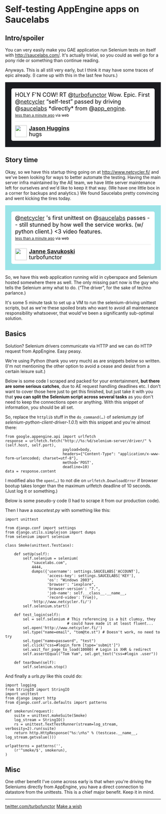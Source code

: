 Self-testing AppEngine apps on Saucelabs
==

Intro/spoiler
--
You can very easily make you GAE application run Selenium tests on
itself with http://saucelabs.com/. It's actually trivial, so you could as well
go for a pony ride or something than continue reading.

Anyways. This is all still very early, but I think it may have some traces of
epic already. (I came up with this in the last few hours.)

<style type='text/css'>.bbpBox22922750764 {background:url(http://s.twimg.com/a/1283473056/images/themes/theme1/bg.png) #1A1B1F;padding:20px;} p.bbpTweet{background:#fff;padding:10px 12px 10px 12px;margin:0;min-height:48px;color:#000;font-size:18px !important;line-height:22px;-moz-border-radius:5px;-webkit-border-radius:5px} p.bbpTweet span.metadata{display:block;width:100%;clear:both;margin-top:8px;padding-top:12px;height:40px;border-top:1px solid #fff;border-top:1px solid #e6e6e6} p.bbpTweet span.metadata span.author{line-height:19px} p.bbpTweet span.metadata span.author img{float:left;margin:0 7px 0 0px;width:38px;height:38px} p.bbpTweet a:hover{text-decoration:underline}p.bbpTweet span.timestamp{font-size:12px;display:block}</style> <div class='bbpBox22922750764'><p class='bbpTweet'>HOLY F'N COW! RT @<a class="tweet-url username" href="http://twitter.com/turbofunctor" rel="nofollow">turbofunctor</a> Wow. Epic. First @<a class="tweet-url username" href="http://twitter.com/netcycler" rel="nofollow">netcycler</a> “self-test” passed by driving @<a class="tweet-url username" href="http://twitter.com/saucelabs" rel="nofollow">saucelabs</a> *directly* from @<a class="tweet-url username" href="http://twitter.com/app_engine" rel="nofollow">app_engine</a>.<span class='timestamp'><a title='Fri Sep 03 21:46:09 +0000 2010' href='http://twitter.com/hugs/status/22922750764'>less than a minute ago</a> via web</span><span class='metadata'><span class='author'><a href='http://twitter.com/hugs'><img src='http://a1.twimg.com/profile_images/60653485/jason_normal.jpg' /></a><strong><a href='http://twitter.com/hugs'>Jason Huggins</a></strong><br/>hugs</span></span></p></div>

Story time
--
Okay, so we have this startup thing going on at http://www.netcycler.fi/ and
we've been looking for ways to better automate the testing. Having the main
server infra maintained by the AE team, we have little server maintenance left
for ourselves and we'd like to keep it that way. (We have one little box in a
corner for backups and analytics.) We found Saucelabs pretty convincing and
went kicking the tires today.

<style type='text/css'>.bbpBox22896275646 {background:url(http://a1.twimg.com/profile_background_images/2677032/bg_19779.jpg) #9ae4e8;padding:20px;} p.bbpTweet{background:#fff;padding:10px 12px 10px 12px;margin:0;min-height:48px;color:#000;font-size:18px !important;line-height:22px;-moz-border-radius:5px;-webkit-border-radius:5px} p.bbpTweet span.metadata{display:block;width:100%;clear:both;margin-top:8px;padding-top:12px;height:40px;border-top:1px solid #fff;border-top:1px solid #e6e6e6} p.bbpTweet span.metadata span.author{line-height:19px} p.bbpTweet span.metadata span.author img{float:left;margin:0 7px 0 0px;width:38px;height:38px} p.bbpTweet a:hover{text-decoration:underline}p.bbpTweet span.timestamp{font-size:12px;display:block}</style> <div class='bbpBox22896275646'><p class='bbpTweet'>@<a class="tweet-url username" href="http://twitter.com/netcycler" rel="nofollow">netcycler</a> 's first unittest on @<a class="tweet-url username" href="http://twitter.com/saucelabs" rel="nofollow">saucelabs</a> passes -- still stunned by how well the service works. (w/ python client.) &lt;3 video features.<span class='timestamp'><a title='Fri Sep 03 15:24:37 +0000 2010' href='http://twitter.com/turbofunctor/status/22896275646'>less than a minute ago</a> via web</span><span class='metadata'><span class='author'><a href='http://twitter.com/turbofunctor'><img src='http://a2.twimg.com/profile_images/59091250/sweded2_normal.png' /></a><strong><a href='http://twitter.com/turbofunctor'>Janne Savukoski</a></strong><br/>turbofunctor</span></span></p></div>

So, we have this web application running wild in cyberspace and Selenium hosted
somewhere there as well. The only missing part now is the guy who tells
the Selenium army what to do. (“The driver”, for the sake of techno parlance.)

It's some 5 minute task to set up a VM to run the selenium-driving unittest
scripts, but as we're these spoiled brats who want to avoid all maintenance
responsibility whatsoever, that would've been a significantly sub-optimal solution.

Basics
--

Solution? Selenium drivers communicate via HTTP and we can do HTTP request from
AppEngine. Easy peasy.

We're using Python (thank you very much) as are snippets below so written.
(I'm not mentioning the other option to avoid a cease and desist from a certain
leisure suit.)

Below is some code I scraped and packed for your entertainment, **but there are
some serious catches**, due to AE request handling deadlines etc. I don't
want to cover those here just to get this finished, but just take it with you
that **you can split the Selenium script across several tasks** as you don't
need to keep the connections open or anything. With this snippet of information,
you should be all set.

So, replace the `httplib` stuff in the `do_command(…)` of *selenium.py* (of
*selenium-python-client-driver-1.0.1*) with this snippet and you're almost
there:

    from google.appengine.api import urlfetch
    response = urlfetch.fetch("http://%s:%d/selenium-server/driver/" % (self.host, self.port),
                              payload=body,
                              headers={"Content-Type": "application/x-www-form-urlencoded; charset=utf-8"},
                              method='POST',
                              deadline=10)
    data = response.content

I modified also the `open(…)` to not die on `urlfetch.DownloadError` if
browser bootup takes longer than the maximum urlfetch deadline of 10 seconds.
(Just log it or something.)

Below is some pseudo-y code (I had to scrape it from our production code).

Then I have a *saucetest.py* with something like this: 

    import unittest
    
    from django.conf import settings
    from django.utils.simplejson import dumps
    from selenium import selenium
    
    class Smoke(unittest.TestCase):
    
        def setUp(self):
            self.selenium = selenium(
                "saucelabs.com",
                4444,
                dumps({'username': settings.SAUCELABS['ACCOUNT'],
                       'access-key': settings.SAUCELABS['KEY'],
                       'os': "Windows 2003",
                       'browser': "iexplore",
                       'browser-version': "7.",
                       'job-name': self.__class__.__name__,
                       'record-video': True}),
                'http://www.netcycler.fi/')
            self.selenium.start()
    
        def test_login(self):
            sel = self.selenium # This referencing is a bit clumsy, they
                                # could have made it at least fluent...
            sel.open('http://www.netcycler.fi/')
            sel.type("name=email", "tom@te.st") # Doesn't work, no need to try
            sel.type("name=password", "test")
            sel.click("css=#login_form [type='submit']")
            sel.wait_for_page_to_load(10000) # Login is XHR & redirect
            self.assertEqual("Tom Yum", sel.get_text("css=#login .user"))
    
        def tearDown(self):
            self.selenium.stop()


And finally a *urls.py* like this could do:

    import logging
    from StringIO import StringIO
    import unittest
    from django import http
    from django.conf.urls.defaults import patterns
    
    def smokerun(request):
        suite = unittest.makeSuite(Smoke)
        log_stream = StringIO()
        rs = unittest.TextTestRunner(stream=log_stream, verbosity=2).run(suite)
        return http.HttpResponse("%s:\n%s" % (testcase.__name__, log_stream.getvalue()))
    
    urlpatterns = patterns('',
        (r'^smoke/$', smokerun),
    )

Misc
--
One other benefit I've come across early is that when you're driving the
Seleniums directly from AppEngine, you have a direct connection to datastore
from the unittests. This is a chief major benefit. Keep it in mind.

----

[twitter.com/turbofunctor](http://twitter.com/turbofunctor)
[Make a wish](http://www.netcycler.fi/)